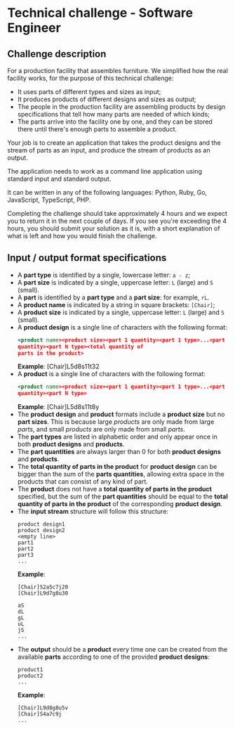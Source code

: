 # Technical challenge - Software Engineer

## Challenge description
For a production facility that assembles furniture. We simplified how the real
facility works, for the purpose of this technical challenge:  

- It uses parts of different types and sizes as input;  
- It produces products of different designs and sizes as output;  
- The people in the production facility are assembling products by design
  specifications that tell how many parts are needed of which kinds;  
- The parts arrive into the facility one by one, and they can be stored there
  until there's enough parts to assemble a product.  

Your job is to create an application that takes the product designs and the
stream of parts as an input, and produce the stream of products as an output.  

The application needs to work as a command line application using standard input
and standard output.  

It can be written in any of the following languages: Python, Ruby, Go,
JavaScript, TypeScript, PHP.  

Completing the challenge should take approximately 4 hours and we expect you to
return it in the next couple of days. If you see you're exceeding the 4 hours,
you should submit your solution as it is, with a short explanation of what is
left and how you would finish the challenge.  

## Input / output format specifications
- A **part type** is identified by a single, lowercase letter: `a - z`;  
- A **part size** is indicated by a single, uppercase letter: `L` (large) and
  `S` (small).
- A **part** is identified by a **part type** and a **part size**: for
  example, `rL`.  
- A **product name** is indicated by a string in square brackets: `[Chair]`;  
- A **product size** is indicated by a single, uppercase letter: `L` (large) and
   `S` (small).
- A **product design** is a single line of characters with the following format:  
  ```xml
  <product name><product size><part 1 quantity><part 1 type>...<part N
  quantity><part N type><total quantity of
  parts in the product>
  ```  
  **Example**: [Chair]L5d8s11t32  
- A **product** is a single line of characters with the following format:  
  ```xml
  <product name><product size><part 1 quantity><part 1 type>...<part N
  quantity><part N type>
  ```  
  **Example**: [Chair]L5d8s11t8y  
- The **product design** and **product** formats include a **product size** but
  no **part sizes**. This is because large *products* are only made from large
  *parts*, and small *products* are only made from small *parts*.  
- The **part types** are listed in alphabetic order and only appear once in
  both **product designs** and **products**.  
- The **part quantities** are always larger than 0 for both **product designs**
  and **products**.  
- The **total quantity of parts in the product** for **product design** can be
  bigger than the sum of the **parts quantities**, allowing extra space in the
  products that can consist of any kind of part.  
- The **product** does not have a **total quantity of parts in the product**
  specified, but the sum of the **part quantities** should be equal to the
  **total quantity of parts in the product** of the corresponding **product
  design**.  
- The **input stream** structure will follow this structure:
  ```
  product design1
  product design2
  <empty line>
  part1
  part2
  part3
  ...
  ```
  **Example**:
  ```
  [Chair]S2a5c7j20
  [Chair]L9d7g8u30

  aS
  dL
  gL
  uL
  jS
  ...
  ```
- The **output** should be a **product** every time one can be created from the
  available **parts** according to one of the provided **product designs**:
  ```
  product1
  product2
  ...
  ```
  **Example**:
  ```
  [Chair]L9d8g8u5v
  [Chair]S4a7c9j
  ...
  ```
